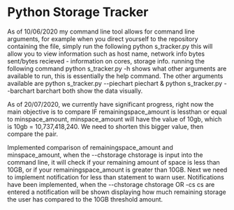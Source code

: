# Python Storage Tracker
As of 10/06/2020 my command line tool allows for command line arguments, for example when you direct yourself to the repository containing the file, simply run the following python s_tracker.py this will allow you to view information such as host name, network info bytes sent/bytes recieved - information on cores, storage info. running the following command python s_tracker.py -h shows what other arguments are available to run, this is essentially the help command. The other arguments available are python s_tracker.py --piechart piechart & python s_tracker.py --barchart barchart both show the data visually.

As of 20/07/2020, we currently have significant progress, right now the main objective is to compare IF remainingspace_amount is lessthan or equal to minspace_amount, minspace_amount will have the value of 10gb, which is 10gb = 10,737,418,240. We need to shorten this bigger value, then compare the pair.

Implemented comparison of remainingspace_amount and minspace_amount, when the --chstorage chstorage is input into the command line, it will check if your remaining amount of space is less than 10GB, or if your remainingspace_amount is greater than 10GB. Next we need to implement notification for less than statement to warn user. Notifications have been implemented, when the --chstorage chstorage OR -cs cs are entered a notification will be shown displaying how much remaining storage the user has compared to the 10GB threshold amount.
